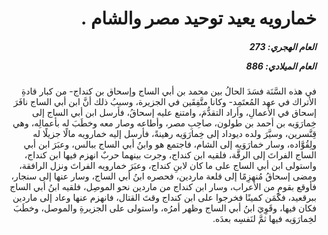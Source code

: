 <h1 dir="rtl">خمارويه يعيد توحيد مصر والشام .</h1>

<h5 dir="rtl">العام الهجري:  273

العام الميلادي: 886

</h5>

<p dir="rtl">في هذه السَّنَة فسَدَ الحالُ بين محمد بن أبي الساج وإسحاق بن كنداج- من كبار قادةِ الأتراك في عهد المُعتَمِد- وكانا متَّفِقَين في الجزيرة، وسببُ ذلك أنَّ ابن أبي الساج نافَرَ إسحاق في الأعمالِ، وأراد التقدُّمَ، وامتنع عليه إسحاقُ، فأرسل ابن أبي الساج إلى خِمارَوَيه بن أحمد بن طولون، صاحِبِ مصر، وأطاعه وصار معه وخطَبَ له بأعمالِه، وهي قِنَّسرين، وسيَّرَ ولده ديوداد إلى خِمارَوَيه رهينةً، فأرسل إليه خمارويه مالًا جزيلًا له ولِقُوَّاده، وسار خمارَوَيه إلى الشام، فاجتمع هو وابنُ أبي الساج ببالس، وعبَرَ ابن أبي الساج الفراتَ إلى الرقَّة، فلقيه ابن كنداج، وجرت بينهما حربٌ انهزم فيها ابن كنداج، واستولى ابن أبي الساج على ما كان لابنِ كنداج، وعبَرَ خمارويه الفراتَ ونزل الرافقة، ومضى إسحاقُ مُنهزِمًا إلى قلعة ماردين، فحصره ابنُ أبي الساج، وسار عنها إلى سنجار، فأوقع بقومٍ من الأعراب، وسار ابن كنداج من ماردين نحو الموصِل، فلقيه ابنُ أبي الساج ببرقعيد، فكَمَن كمينًا فخرجوا على ابن كنداج وقتَ القتال، فانهزم عنها وعاد إلى ماردين فكان فيها، وقَوِيَ ابنُ أبي الساج وظهر أمرُه، واستولى على الجزيرةِ والموصل، وخطَبَ لخِمارَوَيه فيها ثمَّ لنَفسِه بعدَه.</p></br>
